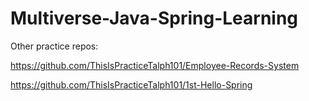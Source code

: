 # Multiverse-Java-Spring-Learning

Other practice repos:

https://github.com/ThisIsPracticeTalph101/Employee-Records-System

https://github.com/ThisIsPracticeTalph101/1st-Hello-Spring
